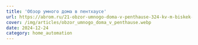 ```yaml
---
title: 'Обзор умного дома в пентхаусе'
url: https://abrom.ru/21-obzor-umnogo-doma-v-penthause-324-kv-m-biskek-zk-malina
cover: /img/articles/obzor_umnogo_doma_v_penthause.webp
date: 2024-12-24
category: home_automation
---
```

